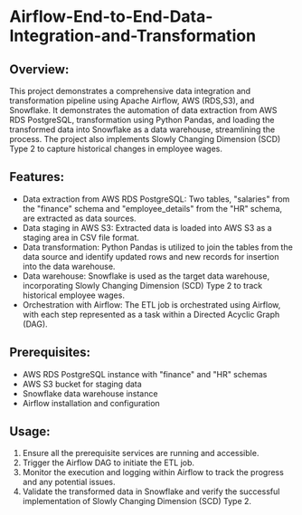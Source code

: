 # Airflow-End-to-End-Data-Integration-and-Transformation

## Overview:
This project demonstrates a comprehensive data integration and transformation pipeline using Apache Airflow, AWS (RDS,S3), and Snowflake. It demonstrates the automation of data extraction from AWS RDS PostgreSQL, transformation using Python Pandas, and loading the transformed data into Snowflake as a data warehouse, streamlining the process. 
The project also implements Slowly Changing Dimension (SCD) Type 2 to capture historical changes in employee wages.

## Features:
- Data extraction from AWS RDS PostgreSQL: Two tables, "salaries" from the "finance" schema and "employee_details" from the "HR" schema, are extracted as data sources.
- Data staging in AWS S3: Extracted data is loaded into AWS S3 as a staging area in CSV file format.
- Data transformation: Python Pandas is utilized to join the tables from the data source and identify updated rows and new records for insertion into the data warehouse.
- Data warehouse: Snowflake is used as the target data warehouse, incorporating Slowly Changing Dimension (SCD) Type 2 to track historical employee wages.
- Orchestration with Airflow: The ETL job is orchestrated using Airflow, with each step represented as a task within a Directed Acyclic Graph (DAG).

## Prerequisites:
- AWS RDS PostgreSQL instance with "finance" and "HR" schemas
- AWS S3 bucket for staging data
- Snowflake data warehouse instance
- Airflow installation and configuration

## Usage:
1. Ensure all the prerequisite services are running and accessible.
2. Trigger the Airflow DAG to initiate the ETL job.
3. Monitor the execution and logging within Airflow to track the progress and any potential issues.
4. Validate the transformed data in Snowflake and verify the successful implementation of Slowly Changing Dimension (SCD) Type 2.

